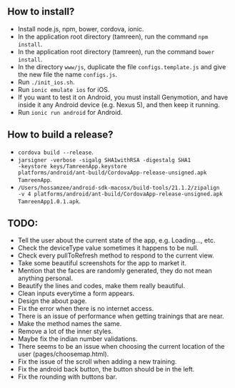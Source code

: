 
## How to install?
- Install node.js, npm, bower, cordova, ionic.
- In the application root directory (tamreen), run the command <code>npm install</code>.
- In the application root directory (tamreen), run the command <code>bower install</code>.
- In the directory <code>www/js</code>, duplicate the file <code>configs.template.js</code> and give the new file the name <code>configs.js</code>.
- Run <code>./init_ios.sh</code>.
- Run <code>ionic emulate ios</code> for iOS.
- If you want to test it on Android, you must install Genymotion, and have inside it any Android device (e.g. Nexus 5), and then keep it running.
- Run <code>ionic run android</code> for Android.

## How to build a release?
- <code>cordova build --release</code>.
- <code>jarsigner -verbose -sigalg SHA1withRSA -digestalg SHA1 -keystore keys/TamreenApp.keystore platforms/android/ant-build/CordovaApp-release-unsigned.apk TamreenApp</code>.
- <code>/Users/hossamzee/android-sdk-macosx/build-tools/21.1.2/zipalign -v 4 platforms/android/ant-build/CordovaApp-release-unsigned.apk TamreenApp1.0.1.apk</code>.

## TODO:
- Tell the user about the current state of the app, e.g. Loading..., etc.
- Check the deviceType value sometimes it happens to be null.
- Check every pullToRefresh method to respond to the current view.
- Take some beautiful screenshots for the app to market it.
- Mention that the faces are randomly generated, they do not mean anything personal.
- Beautify the lines and codes, make them really beautiful.
- Clean inputs everytime a form appears.
- Design the about page.
- Fix the error when there is no internet access.
- There is an issue of performance when getting trainings that are near.
- Make the method names the same.
- Remove a lot of the inner styles.
- Maybe fix the indian number validations.
- There seems to be an issue when choosing the current location of the user (pages/choosemap.html).
- Fix the issue of the scroll when adding a new training.
- Fix the android back button, the button should be in the left.
- Fix the rounding with buttons bar.